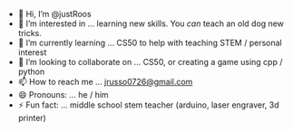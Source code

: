 - 👋 Hi, I’m @justRoos
- 👀 I’m interested in ... learning new skills. You *can* teach an old dog new tricks.
- 🌱 I’m currently learning ... CS50 to help with teaching STEM / personal interest
- 💞️ I’m looking to collaborate on ... CS50, or creating a game using cpp / python
- 📫 How to reach me ... jrusso0726@gmail.com
- 😄 Pronouns: ... he / him
- ⚡ Fun fact: ... middle school stem teacher (arduino, laser engraver, 3d printer)

<!---
justRoos/justRoos is a ✨ special ✨ repository because its `README.md` (this file) appears on your GitHub profile.
You can click the Preview link to take a look at your changes.
--->
